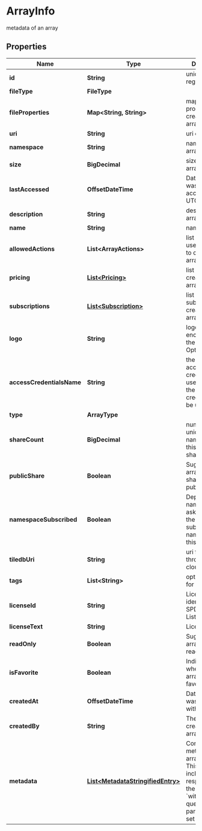 

# ArrayInfo

metadata of an array

## Properties

| Name | Type | Description | Notes |
|------------ | ------------- | ------------- | -------------|
|**id** | **String** | unique ID of registered array |  [optional] |
|**fileType** | **FileType** |  |  [optional] |
|**fileProperties** | **Map&lt;String, String&gt;** | map of file properties created for this array |  [optional] |
|**uri** | **String** | uri of array |  [optional] |
|**namespace** | **String** | namespace array is in |  [optional] |
|**size** | **BigDecimal** | size in bytes of array |  [optional] |
|**lastAccessed** | **OffsetDateTime** | Datetime array was last accessed in UTC |  [optional] |
|**description** | **String** | description of array |  [optional] |
|**name** | **String** | name of array |  [optional] |
|**allowedActions** | **List&lt;ArrayActions&gt;** | list of actions user is allowed to do on this array |  [optional] |
|**pricing** | [**List&lt;Pricing&gt;**](Pricing.md) | list of pricing created for this array |  [optional] |
|**subscriptions** | [**List&lt;Subscription&gt;**](Subscription.md) | list of subscriptions created for this array |  [optional] |
|**logo** | **String** | logo (base64 encoded) for the array. Optional |  [optional] |
|**accessCredentialsName** | **String** | the name of the access credentials to use. if unset, the default credentials will be used |  [optional] |
|**type** | **ArrayType** |  |  [optional] |
|**shareCount** | **BigDecimal** | number of unique namespaces this array is shared with |  [optional] |
|**publicShare** | **Boolean** | Suggests if the array was shared to public by owner |  [optional] |
|**namespaceSubscribed** | **Boolean** | Depends on the namespace asking, denotes the existence of subscription of namespace to this array |  [optional] [readonly] |
|**tiledbUri** | **String** | uri for access through TileDB cloud |  [optional] |
|**tags** | **List&lt;String&gt;** | optional tags for array |  [optional] |
|**licenseId** | **String** | License identifier from SPDX License List or Custom |  [optional] |
|**licenseText** | **String** | License text |  [optional] |
|**readOnly** | **Boolean** | Suggests if the array is in read_only mode |  [optional] |
|**isFavorite** | **Boolean** | Indicates whether the array is in user favorites |  [optional] |
|**createdAt** | **OffsetDateTime** | Datetime array was registered with tiledb |  [optional] |
|**createdBy** | **String** | The user who created the array, if known. |  [optional] |
|**metadata** | [**List&lt;MetadataStringifiedEntry&gt;**](MetadataStringifiedEntry.md) | Contains the metadata of the array. **Note:** This property is included in the response only if the &#x60;with_metadata&#x60; query parameter is set to &#x60;true&#x60;.  |  [optional] |



